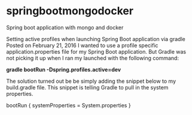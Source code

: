 # springbootmongodocker
Spring boot application with mongo and docker

Setting active profiles when launching Spring Boot application via gradle
Posted on February 21, 2016
I wanted to use a profile specific application.properties file for my Spring Boot application. But Gradle was not picking it up when I ran my launched with the following command:

**gradle bootRun -Dspring.profiles.active=dev**

The solution turned out be be simply adding the snippet below to my build.gradle file. This snippet is telling Gradle to pull in the system properties.

bootRun {
    systemProperties = System.properties
}



